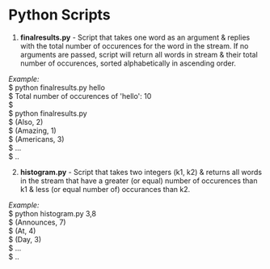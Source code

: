 # Python Scripts
  
1. **finalresults.py** - Script that takes one word as an argument & replies with the total number of occurences for the word in the stream. If no arguments are passed, script will return all words in stream & their total number of occurences, sorted alphabetically in ascending order.   
    
  *Example:*   
  $ python finalresults.py hello  
  $ Total number of occurences of 'hello': 10  
  $  
  $ python finalresults.py  
  $ (Also, 2)  
  $ (Amazing, 1)  
  $ (Americans, 3)  
  $   ...  
  $   ..  
        
2. **histogram.py** - Script that takes two integers (k1, k2) & returns all words in the stream that have a greater (or equal) number of occurences than k1 & less (or equal number of) occurances than k2.  
    
  *Example:*   
  $ python histogram.py 3,8  
  $ (Announces, 7)  
  $ (At, 4)  
  $ (Day, 3)  
  $   ...  
  $   ..  
